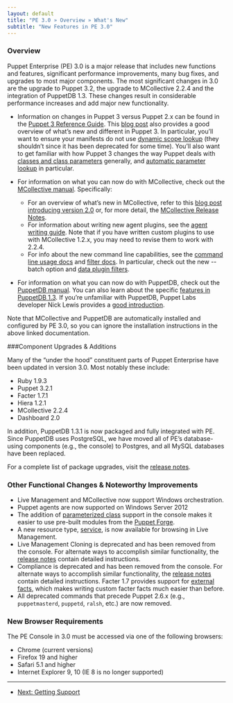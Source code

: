 ```yaml
---
layout: default
title: "PE 3.0 » Overview » What's New"
subtitle: "New Features in PE 3.0"
---
```



### Overview

Puppet Enterprise (PE) 3.0 is a major release that includes new functions and features, significant performance improvements, many bug fixes, and upgrades to most major components.
The most significant changes in 3.0 are the upgrade to Puppet 3.2, the upgrade to MCollective 2.2.4 and the integration of PuppetDB 1.3. These changes result in considerable performance increases and add major new functionality.

* Information on changes in Puppet 3 versus Puppet 2.x can be found in the [Puppet 3 Reference Guide](http://docs.puppetlabs.com/puppet/3/reference/whats_new.html). This [blog post](https://puppetlabs.com/blog/say-hello-to-puppet-3/) also provides a good overview of what’s new and different in Puppet 3. In particular, you’ll want to ensure your manifests do not use [dynamic scope lookup](http://docs.puppetlabs.com/guides/scope_and_puppet.html) (they shouldn’t since it has been deprecated for some time). You’ll also want to get familiar with how Puppet 3 changes the way Puppet deals with [classes and class parameters](http://docs.puppetlabs.com/puppet/3/reference/lang_classes.html) generally, and [automatic parameter lookup](http://docs.puppetlabs.com/hiera/1/puppet.html#automatic-parameter-lookup) in particular.

* For information on what you can now do with MCollective, check out the [MCollective manual](http://docs.puppetlabs.com/mcollective/). Specifically:

    * For an overview of what’s new in MCollective, refer to this [blog post introducing version 2.0](http://puppetlabs.com/blog/announcing-the-marionette-collective-2-0/) or, for more detail, the [MCollective Release Notes](http://docs.puppetlabs.com/mcollective/releasenotes.html).
   * For information about writing new agent plugins, see the [agent writing guide](http://docs.puppetlabs.com/mcollective/simplerpc/agents.html). Note that if you have written custom plugins to use with MCollective 1.2.x, you may need to revise them to work with 2.2.4.
  * For info about the new command line capabilities, see the [command line usage docs](http://docs.puppetlabs.com/mcollective/reference/basic/basic_cli_usage.html) and [filter docs](http://docs.puppetlabs.com/mcollective/reference/ui/filters.html). In particular, check out the new --batch option and [data plugin filters](http://docs.puppetlabs.com/mcollective/reference/basic/basic_cli_usage.html#filtering-using-data-plugins).
* For information on what you can now do with PuppetDB, check out the [PuppetDB manual](http://docs.puppetlabs.com/puppetdb/latest/). You can also learn about the specific [features in PuppetDB 1.3](https://puppetlabs.com/blog/puppetdb-1-3/). If you’re unfamiliar with PuppetDB, Puppet Labs developer Nick Lewis provides a [good introduction](http://puppetlabs.com/blog/introducing-puppetdb-put-your-data-to-work/).

Note that MCollective and PuppetDB are automatically installed and configured by PE 3.0, so you can ignore the installation instructions in the above linked documentation.

###Component Upgrades & Additions

Many of the “under the hood” constituent parts of Puppet Enterprise have been updated in version 3.0. Most notably these include:

* Ruby 1.9.3
* Puppet 3.2.1
* Facter 1.7.1
* Hiera 1.2.1
* MCollective 2.2.4
* Dashboard 2.0

In addition, PuppetDB 1.3.1 is now packaged and fully integrated with PE. Since PuppetDB uses PostgreSQL, we have moved all of PE’s database-using components (e.g., the console) to Postgres, and all MySQL databases have been replaced.

For a complete list of package upgrades, visit the [release notes](http://docs.puppetlabs.com/pe/latest/appendix.html#release-notes).

### Other Functional Changes & Noteworthy Improvements

* Live Management and MCollective now support Windows orchestration.
* Puppet agents are now supported on Windows Server 2012
* The addition of [parameterized class](http://docs.puppetlabs.com/guides/parameterized_classes.html) support in the console makes it easier to use pre-built modules from the [Puppet Forge](http://forge.puppetlabs.com/).
* A new resource type, [service](http://docs.puppetlabs.com/references/latest/type.html#service), is now available for browsing in Live Management.
* Live Management Cloning is deprecated and has been removed from the console. For alternate ways to accomplish similar functionality, the [release notes](http://docs.puppetlabs.com/pe/latest/appendix.html#release-notes) contain detailed instructions.
* Compliance is deprecated and has been removed from the console. For alternate ways to accomplish similar functionality, the [release notes](http://docs.puppetlabs.com/pe/latest/appendix.html#release-notes) contain detailed instructions.
Facter 1.7 provides support for [external facts](https://puppetlabs.com/blog/facter-1-7-introduces-external-facts/), which makes writing custom facter facts much easier than before.
* All deprecated commands that precede Puppet 2.6.x (e.g., `puppetmasterd`, `puppetd`, `ralsh`, etc.) are now removed.

### New Browser Requirements
The PE Console in 3.0 must be accessed via one of the following browsers:

* Chrome (current versions)
* Firefox 19 and higher
* Safari 5.1 and higher
* Internet Explorer 9, 10 (IE 8 is no longer supported)

    
* * * 

- [Next: Getting Support](./overview_getting_support.html)
